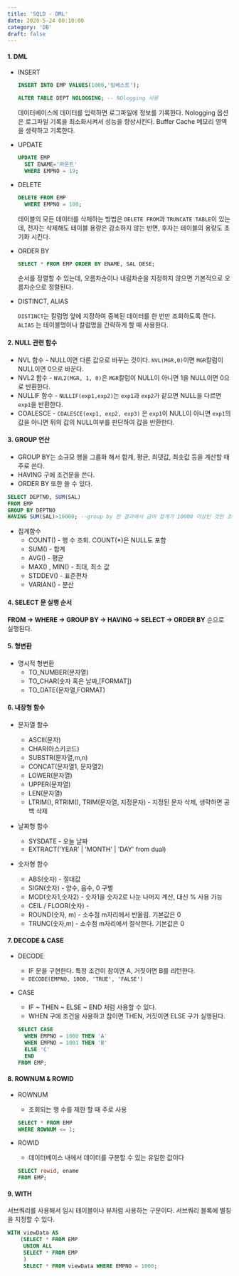 ```yaml
---
title: 'SQLD - DML'
date: 2020-5-24 00:10:00
category: 'DB'
draft: false
---
```


#### 

#### 1. DML



* INSERT

  ```sql
  INSERT INTO EMP VALUES(1000,'임베스트');
  
  ALTER TABLE DEPT NOLOGGING; -- NOlogging 사용
  ```

  데이터베이스에 데이터를 입력하면 로그파일에 정보를 기록한다. Nologging 옵션은 로그파일 기록을 최소화시켜서 성능을 향상시킨다. Buffer Cache 메모리 영역을 생략하고 기록한다.





* UPDATE

  ```sql
  UPDATE EMP
  	SET ENAME='마운트'
  	WHERE EMPNO = 19;
  ```





* DELETE

  ```sql
  DELETE FROM EMP
  	WHERE EMPNO = 100;
  ```

  테이블의 모든 데이터를 삭제하는 방법은 `DELETE FROM`과 `TRUNCATE TABLE`이 있는데, 전자는 삭제해도 테이블 용량은 감소하지 않는 반면, 후자는 테이블의 용량도 초기화 시킨다.





* ORDER BY

  ```sql
  SELECT * FROM EMP ORDER BY ENAME, SAL DESE;
  ```

  순서를 정렬할 수 있는데, 오름차순이나 내림차순을 지정하지 않으면 기본적으로 오름차순으로 정렬된다.





* DISTINCT, ALIAS

  `DISTINCT`는 칼럼명 앞에 지정하여 중복된 데이터를 한 번만 조회하도록 한다. `ALIAS` 는 테이블명이나 칼럼명을 간략하게 할 때 사용한다.

  

  

#### 2. NULL 관련 함수



* NVL 함수 - NULL이면 다른 값으로 바꾸는 것이다. `NVL(MGR,0)`이면 `MGR`칼럼이 NULL이면 0으로 바꾼다.
* NVL2 함수 - `NVL2(MGR, 1, 0)`은 `MGR`칼럼이 NULL이 아니면 1을 NULL이면 0으로 반환한다.
* NULLIF 함수 - `NULLIF(exp1,exp2)`는 `exp1`과 `exp2`가 같으면 NULL을 다르면 `exp1`을 반환한다.
* COALESCE - `COALESCE(exp1, exp2, exp3)` 은 `exp1`이 NULL이 아니면 `exp1`의 값을 아니면 뒤의 값의 NULL여부를 판단하여 값을 반환한다.





#### 3. GROUP 연산



* GROUP BY는 소규모 행을 그룹화 해서 합계, 평균, 최댓값, 최솟값 등을 계산할 때 주로 쓴다.
* HAVING 구에 조건문을 쓴다.
* ORDER BY 또한 쓸 수 있다.

```sql
SELECT DEPTNO, SUM(SAL)
FROM EMP
GROUP BY DEPTNO
HAVING SUM(SAL)>10000; --group by 한 결과에서 급여 합계가 10000 이상인 것만 조회한다.
```



* 집계함수
  * COUNT() - 행 수 조회. COUNT(*)은 NULL도 포함
  * SUM() - 합계
  * AVG() - 평균
  * MAX() , MIN() - 최대, 최소 값
  * STDDEV() - 표준편차
  * VARIAN() - 분산





#### 4. SELECT 문 실행 순서

**FROM -> WHERE -> GROUP BY -> HAVING -> SELECT -> ORDER BY** 순으로 실행된다.







#### 5. 형변환

* 명시적 형변환
  * TO_NUMBER(문자열)
  * TO_CHAR(숫자 혹은 날짜,[FORMAT])
  * TO_DATE(문자열,FORMAT)





#### 6. 내장형 함수



* 문자열 함수
  * ASCII(문자)
  * CHAR(아스키코드)
  * SUBSTR(문자열,m,n)
  * CONCAT(문자열1, 문자열2)
  * LOWER(문자열)
  * UPPER(문자열)
  * LEN(문자열)
  * LTRIM(), RTRIM(), TRIM(문자열, 지정문자) - 지정된 문자 삭제, 생략하면 공백 삭제



* 날짜형 함수
  * SYSDATE - 오늘 날짜
  * EXTRACT('YEAR' | 'MONTH' | 'DAY' from dual)



* 숫자형 함수
  * ABS(숫자) - 절대값
  * SIGN(숫자) - 양수, 음수, 0 구별
  * MOD(숫자1,숫자2) - 숫자1을 숫자2로 나눈 나머지 계산, 대신 % 사용 가능
  * CEIL / FLOOR(숫자) -
  * ROUND(숫자, m) - 소수점 m자리에서 반올림. 기본값은 0
  * TRUNC(숫자,m) - 소수점 m자리에서 절삭한다. 기본값은 0





#### 7. DECODE & CASE

* DECODE

  * IF 문을 구현한다. 특정 조건이 참이면 A, 거짓이면 B를 리턴한다.
  * `DECODE(EMPNO, 1000, 'TRUE', 'FALSE')`

* CASE

  * IF ~ THEN ~ ELSE ~ END 처럼 사용할 수 있다.
  * WHEN 구에 조건을 사용하고 참이면 THEN, 거짓이면 ELSE 구가 실행된다.

  ```sql
  SELECT CASE
  	WHEN EMPNO = 1000 THEN 'A'
  	WHEN EMPNO = 1001 THEN 'B'
  	ELSE 'C'
  	END
  FROM EMP;
  ```





#### 8. ROWNUM & ROWID

* ROWNUM

  * 조회되는 행 수를 제한 할 때 주로 사용

  ```sql
  SELECT * FROM EMP
  WHERE ROWNUM <= 1;
  ```

* ROWID

  * 데이터베이스 내에서 데이터를 구분할 수 있는 유일한 값이다

  ```sql
  SELECT rowid, ename
  FROM EMP;
  ```

  

  

  

#### 9. WITH 

서브쿼리를 사용해서 임시 테이블이나 뷰처럼 사용하는 구문이다. 서브쿼리 블록에 별칭을 지정할 수 있다.

```sql
WITH viewData AS
	(SELECT * FROM EMP
	 UNION ALL
	 SELECT * FROM EMP
	 )
	 SELECT * FROM viewData WHERE EMPNO = 1000;
```







